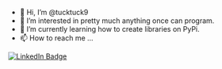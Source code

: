 - 👋 Hi, I’m @tucktuck9
- 👀 I’m interested in pretty much anything once can program.
- 🌱 I’m currently learning how to create libraries on PyPi.
- 📫 How to reach me ...

<div id="badges">
  <a href="https://www.linkedin.com/in/leahrtucker/">
    <img src="https://img.shields.io/badge/LinkedIn-blue?style=for-the-badge&logo=linkedin&logoColor=white" alt="LinkedIn Badge"/>
  </a>
</div>
<!---
tucktuck9/tucktuck9 is a ✨ special ✨ repository because its `README.md` (this file) appears on your GitHub profile.
You can click the Preview link to take a look at your changes.
--->
